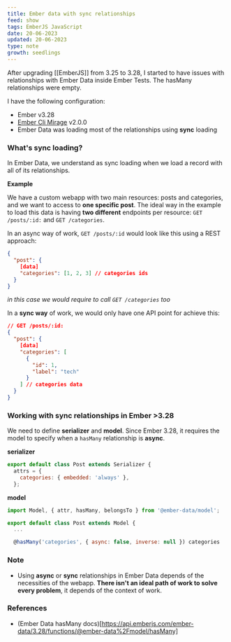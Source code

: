 ```yaml
---
title: Ember data with sync relationships
feed: show
tags: EmberJS JavaScript
date: 20-06-2023
updated: 20-06-2023
type: note 
growth: seedlings 
---
```


After upgrading [[EmberJS]] from 3.25 to 3.28, I started to have issues with relationships with Ember Data inside Ember Tests. The hasMany relationships were empty.

I have the following configuration:

- Ember v3.28
- [Ember Cli Mirage](https://github.com/miragejs/ember-cli-mirage) v2.0.0
- Ember Data was loading most of the relationships using **sync** loading

### What's sync loading?

In Ember Data, we understand as sync loading when we load a record with all of its relationships.

**Example**

We have a custom webapp with two main resources: posts and categories, and we want to access to **one specific post**. The ideal way in the example to load this data is having **two different** endpoints per resource: `GET /posts/:id:` and `GET /categories`.

In an async way of work, `GET /posts/:id` would look like this using a REST approach:

```json
{
  "post": {
    [data]
    "categories": [1, 2, 3] // categories ids
  }
}
```
*in this case we would require to call `GET /categories` too*

In a **sync way** of work, we would only have one API point for achieve this:

```json
// GET /posts/:id:
{
  "post": {
    [data]
    "categories": [
      {
        "id": 1,
        "label": "tech"
      }
    ] // categories data
  }
}
```

### Working with sync relationships in Ember >3.28

We need to define **serializer** and **model**. Since Ember 3.28, it requires the model to specify when a `hasMany` relationship is **async**.

**serializer**
```javascript
export default class Post extends Serializer {
  attrs = {
    categories: { embedded: 'always' },
  };
```

**model**
```javascript
import Model, { attr, hasMany, belongsTo } from '@ember-data/model';

export default class Post extends Model {
  ...

  @hasMany('categories', { async: false, inverse: null }) categories
```

### Note

- Using **async** or **sync** relationships in Ember Data depends of the necessities of the webapp. **There isn't an ideal path of work to solve every problem**, it depends of the context of work.

### References
- (Ember Data hasMany docs)[https://api.emberjs.com/ember-data/3.28/functions/@ember-data%2Fmodel/hasMany]
